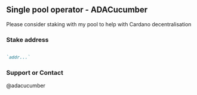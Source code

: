 ## Single pool operator - ADACucumber

Please consider staking with my pool to help with Cardano decentralisation

### Stake address

```markdown

`addr...`


```

### Support or Contact

@adacucumber
